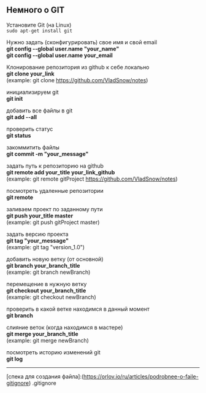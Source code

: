 ﻿## Немного о GIT

Установите Git (на Linux)  
`sudo apt-get install git`  

Нужно задать (сконфигурировать) свое имя и свой email  
**git config --global user.name "your_name"**  
**git config --global user.name your_email**  

Клонирование репозитория из github к себе локально  
**git clone your_link**  
(example: git clone https://github.com/VladSnow/notes)  

инициализируем  git  
**git init**  

добавить все файлы в git  
**git add --all**  

проверить статус  
**git status**  

закоммитить файлы  
**git commit -m "your_message"**  

задать путь к репозиторию на github  
**git remote add your_title your_link_github**  
(example: git remote gitProject https://github.com/VladSnow/notes)  

посмотреть удаленные репозитории  
**git remote**  

заливаем проект по заданному пути  
**git push your_title master**  
(example: git push gitProject master)  

задать версию проекта  
**git tag "your_message"**  
(example: git tag "version_1.0")  

добавить новую ветку (от основной)  
**git branch your_branch_title**  
(example: git branch newBranch)  

перемещение в нужную ветку  
**git checkout your_branch_title**  
(example: git checkout newBranch)  

проверить в какой ветке находимся в данный момент  
**git branch**  

слияние веток (когда находимся в мастере)  
**git merge your_branch_title**  
(example: git merge newBranch)  

посмотреть историю изменений git  
**git log**  

---

[спека для создания файла]:(https://orlov.io/ru/articles/podrobnee-o-faile-gitignore) .gitignore